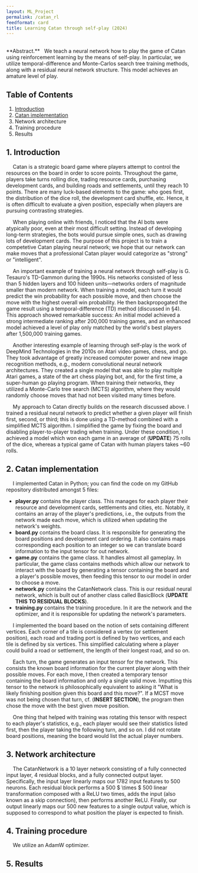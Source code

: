 ```yaml
---
layout: ML_Project
permalink: /catan_rl
feedformat: card
title: Learning Catan through self-play (2024)
---
```

<br>
**Abstract.** &nbsp; We teach a neural network how to play the game of Catan using reinforcement learning by the means of self-play. In particular, we utilize temporal-difference and Monte-Carlos search tree training methods, along with a residual neural network structure. This model achieves an amature level of play.


## Table of Contents

1. [Introduction](#1-introduction)
2. [Catan implementation](#2-catan-implementation)
3. Network architecture
4. Training procedure
5. Results


## 1. Introduction

&emsp; Catan is a strategic board game where players attempt to control the resources on the board in order to score points. Throughout the game, players take turns rolling dice, trading resource cards, purchasing development cards, and building roads and settlements, until they reach 10 points. There are many luck-based elements to the game: who goes first, the distribution of the dice roll, the development card shuffle, etc. Hence, it is often difficult to evaluate a given position, especially when players are pursuing contrasting strategies.

&emsp; When playing online with friends, I noticed that the AI bots were atypically poor, even at their most difficult setting. Instead of developing long-term strategies, the bots would pursue simple ones, such as drawing lots of development cards. The purpose of this project is to train a competetive Catan playing neural network; we hope that our network can make moves that a professional Catan player would categorize as "strong" or "intelligent".

&emsp; An important example of training a neural network through self-play is G. Tesauro's TD-Gammon during the 1990s. His networks consisted of less than 5 hidden layers and 100 hideen units—networks orders of magnitude smaller than modern network. When training a model, each turn it would predict the win probability for each possible move, and then choose the move with the highest overall win probability. He then backpropogated the game result using a temporal-difference (TD) method (discussed in §4). This approach showed remarkable success: An initial model achieved a strong intermediate ranking after 200,000 training games, and an enhanced model achieved a level of play only matched by the world's best players after 1,500,000 training games.

&emsp; Another interesting example of learning through self-play is the work of DeepMind Technologies in the 2010s on Atari video games, chess, and go. They took advantage of greatly increased computer power and new image recognition methods, e.g., modern convolutional neural network architectures. They created a single model that was able to play multiple Atari games, a state of the art chess playing bot, and, for the first time, a super-human go playing program. When training their networks, they utilized a Monte-Carlo tree search (MCTS) algorithm, where they would randomly choose moves that had not been visited many times before.

&emsp; My approach to Catan directly builds on the research discussed above. I trained a residual neural network to predict whether a given player will finish first, second, or third; this is done using a TD-method combined with a simplified MCTS algorithm. I simplified the game by fixing the board and disabling player-to-player trading when training. Under these condition, I achieved a model which won each game in an average of (**UPDATE**) 75 rolls of the dice, whereas a typical game of Catan with human players takes ~60 rolls.


## 2. Catan implementation

&emsp; I implemented Catan in Python; you can find the code on my GitHub repository distributed amongst 5 files: 

<ul style="list-style-position: outside; padding-left: 25px;">

<li><b>player.py</b> contains the player class. This manages for each player their resource and development cards, settlements and cities, etc. Notably, it contains an array of the player's predictions, i.e., the outputs from the network made each move, which is utilized when updating the network's weights.</li>

<li><b>board.py</b> contains the board class. It is responsible for generating the board positions and development card ordering. It also contains maps corresponding each position to an integer so we can translate board information to the input tensor for out network.</li>

<li><b>game.py</b> contains the game class. It handles almost all gameplay. In particular, the game class contains methods which allow our network to interact with the board by generating a tensor containing the board and a player's possible moves, then feeding this tensor to our model in order to choose a move.</li>

<li><b>network.py</b> contains the CatanNetwork class. This is our residual neural network, which is built out of another class called BasicBlock (<b>UPDATE THIS TO RESIDUAL BLOCKS</b>).</li>

<li><b>training.py</b> contains the training procedure. In it are the network and the optimizer, and it is responsible for updating the network's parameters.</li>

</ul>

&emsp; I implemented the board based on the notion of sets containing different vertices. Each corner of a tile is considered a vertex (or settlement position), each road and trading port is defined by two vertices, and each tile is defined by six vertices. This simplified calculating where a player could build a road or settlement, the length of their longest road, and so on.

&emsp; Each turn, the game generates an input tensor for the network. This consists the known board information for the current player along with their possible moves. For each move, I then created a temporary tensor containing the board information and only a single valid move. Imputting this tensor to the network is philosophically equivalent to asking it "What is likely finishing position given this board and this move?". If a MCST move was not being chosen that turn, cf. (**INSERT SECTION**), the program then chose the move with the best given move position.

&emsp; One thing that helped with training was rotating this tensor with respect to each player's statistics, e.g., each player would see their statistics listed first, then the player taking the following turn, and so on. I did not rotate board positions, meaning the board would list the actual player numbers. 


## 3. Network architecture

&emsp; The CatanNetwork is a 10 layer network consisting of a fully connected input layer, 4 residual blocks, and a fully connected output layer. Specifically, the input layer linearly maps our 1782 input features to 500 neurons. Each residual block performs a 500 $ \times $ 500 linear transformation composed with a ReLU two times, adds the input (also known as a skip connection), then performs another ReLU. Finally, our output linearly maps our 500 new features to a single output value, which is supposed to correspond to what position the player is expected to finish.


## 4. Training procedure

&emsp; We utilize an AdamW optimizer.


## 5. Results 